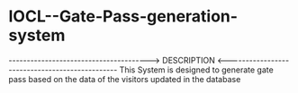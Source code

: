 # IOCL--Gate-Pass-generation-system
---------------------------------------> DESCRIPTION <-----------------------------------------------
This System is designed to generate gate pass based on the data of the visitors updated in the database 
